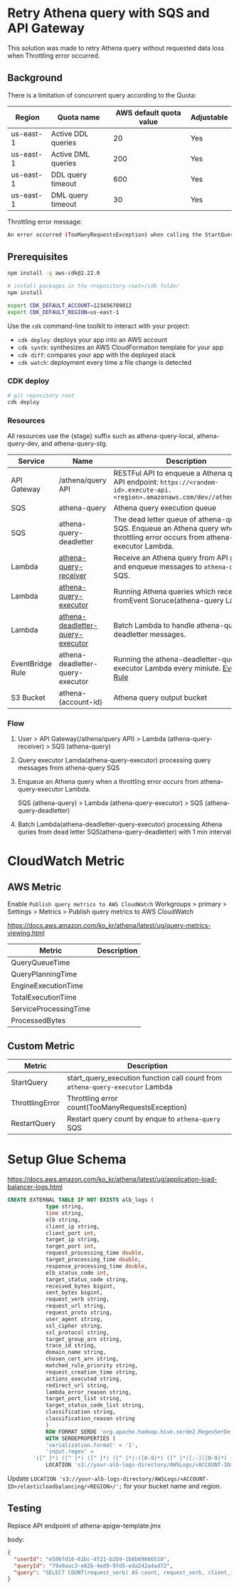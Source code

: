 
# Retry Athena query with SQS and API Gateway

This solution was made to retry Athena query without requested data loss when Throttling error occurred.
## Background

There is a limitation of concurrent query according to the Quota:

| Region    | Quota name         | AWS default quota value | Adjustable |
|-----------|--------------------|--------------|--------------|
| us-east-1 | Active DDL queries | 20  |  Yes |
| us-east-1 | Active DML queries | 200 |  Yes |
| us-east-1 | DDL query timeout  | 600 |  Yes |
| us-east-1 | DML query timeout  | 30  |  Yes |

Throttling error message:

```bash
An error occurred (TooManyRequestsException) when calling the StartQueryExecution operation: You have exceeded the limit for the number of queries you can run concurrently. Please reduce the number of concurrent queries submitted by this account. Contact customer support to request a concurrent query limit increase.
```

## Prerequisites

```bash
npm install -g aws-cdk@2.22.0

# install packages in the <repository-root>/cdk folder
npm install

export CDK_DEFAULT_ACCOUNT=123456789012
export CDK_DEFAULT_REGION=us-east-1
```

Use the `cdk` command-line toolkit to interact with your project:

* `cdk deploy`: deploys your app into an AWS account
* `cdk synth`: synthesizes an AWS CloudFormation template for your app
* `cdk diff`: compares your app with the deployed stack
* `cdk watch`: deployment every time a file change is detected

### CDK deploy

```bash
# git repository root
cdk deploy
```

### Resources

All resources use the {stage} suffix such as athena-query-local, athena-query-dev, and athena-query-stg.

| Service       | Name                        | Description  |
|---------------|-----------------------------|--------------|
| API Gateway   | /athena/query API           | RESTFul API to enqueue a Athena query. API endpoint: `https://<random-id>.execute-api.<region>.amazonaws.com/dev//athena/query`        |
| SQS           | athena-query            | Athena query execution queue             |
| SQS           | athena-query-deadletter | The dead letter queue of athena-query SQS. Enqueue an Athena query when a throttling error occurs from athena-query-executor Lambda.     |
| Lambda        | [athena-query-receiver](./lambda/query-receiver/query_receiver.py)   | Receive an Athena query from API gateway and enqueue messages to `athena-query` SQS.     |
| Lambda        | [athena-query-executor](./lambda/query-executor/query_executor.py)   | Running Athena queries which received fromEvent Soruce(athena-query Lambda).      |
| Lambda        | [athena-deadletter-query-executor](./lambda/query-executor/deadletter_batch.py) | Batch Lambda to handle athena-query-deadletter messages.        |
| EventBridge Rule | athena-deadletter-query-executor     | Running the athena-deadletter-query-executor Lambda every miniute. [EventBus Rule](https://ap-northeast-2.console.aws.amazon.com/events/home?region=ap-northeast-2#/eventbus/default/rules/)     |
| S3 Bucket     | athena-{account-id}     | Athena query output bucket      |

### Flow

1. User > API Gateway(/athena/query API) > Lambda (athena-query-receiver) > SQS (athena-query)
2. Query executor Lamda(athena-query-executor) processing query messages from athena-query SQS
3. Enqueue an Athena query when a throttling error occurs from athena-query-executor Lambda.

   SQS (athena-query) > Lambda (athena-query-executor) > SQS (athena-query-deadletter)

4. Batch Lambda(athena-deadletter-query-executor) processing Athena quries from dead letter SQS(athena-query-deadletter) with 1 min interval

# CloudWatch Metric

## AWS Metric

Enable `Publish query metrics to AWS CloudWatch`
Workgroups > primary > Settings > Metrics > Publish query metrics to AWS CloudWatch

https://docs.aws.amazon.com/ko_kr/athena/latest/ug/query-metrics-viewing.html

| Metric          | Description        |
|-----------------|--------------------|
| QueryQueueTime      |  |
| QueryPlanningTime   |  |
| EngineExecutionTime |  |
| TotalExecutionTime  |  |
| ServiceProcessingTime  |  |
| ProcessedBytes      |  |

## Custom Metric

| Metric          | Description        |
|-----------------|--------------------|
| StartQuery      | start_query_execution function call count from `athena-query-executor` Lambda |
| ThrottlingError | Throttling error count(TooManyRequestsException)    |
| RestartQuery    | Restart query count by enque to `athena-query` SQS |

# Setup Glue Schema

https://docs.aws.amazon.com/ko_kr/athena/latest/ug/application-load-balancer-logs.html

```sql
CREATE EXTERNAL TABLE IF NOT EXISTS alb_logs (
            type string,
            time string,
            elb string,
            client_ip string,
            client_port int,
            target_ip string,
            target_port int,
            request_processing_time double,
            target_processing_time double,
            response_processing_time double,
            elb_status_code int,
            target_status_code string,
            received_bytes bigint,
            sent_bytes bigint,
            request_verb string,
            request_url string,
            request_proto string,
            user_agent string,
            ssl_cipher string,
            ssl_protocol string,
            target_group_arn string,
            trace_id string,
            domain_name string,
            chosen_cert_arn string,
            matched_rule_priority string,
            request_creation_time string,
            actions_executed string,
            redirect_url string,
            lambda_error_reason string,
            target_port_list string,
            target_status_code_list string,
            classification string,
            classification_reason string
            )
            ROW FORMAT SERDE 'org.apache.hadoop.hive.serde2.RegexSerDe'
            WITH SERDEPROPERTIES (
            'serialization.format' = '1',
            'input.regex' = 
        '([^ ]*) ([^ ]*) ([^ ]*) ([^ ]*):([0-9]*) ([^ ]*)[:-]([0-9]*) ([-.0-9]*) ([-.0-9]*) ([-.0-9]*) (|[-0-9]*) (-|[-0-9]*) ([-0-9]*) ([-0-9]*) \"([^ ]*) (.*) (- |[^ ]*)\" \"([^\"]*)\" ([A-Z0-9-_]+) ([A-Za-z0-9.-]*) ([^ ]*) \"([^\"]*)\" \"([^\"]*)\" \"([^\"]*)\" ([-.0-9]*) ([^ ]*) \"([^\"]*)\" \"([^\"]*)\" \"([^ ]*)\" \"([^\s]+?)\" \"([^\s]+)\" \"([^ ]*)\" \"([^ ]*)\"')
            LOCATION 's3://your-alb-logs-directory/AWSLogs/<ACCOUNT-ID>/elasticloadbalancing/<REGION>/';

```

Update `LOCATION 's3://your-alb-logs-directory/AWSLogs/<ACCOUNT-ID>/elasticloadbalancing/<REGION>/';` for your bucket name and region.


## Testing

Replace API endpoint of athena-apigw-template.jmx

body:

```json
{
  "userId": "e586fd16-61bc-4f21-b2b9-1b8b69066510",
  "queryId": "79a9aac3-e82b-4ed9-9fd5-eda242a4ad72",
  "query": "SELECT COUNT(request_verb) AS count, request_verb, client_ip FROM product_alb_logs GROUP BY request_verb, client_ip;"
}
```
